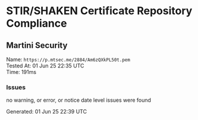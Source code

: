 # STIR/SHAKEN Certificate Repository Compliance

## Martini Security

Name: `https://p.mtsec.me/2884/Am6zQXkPL50t.pem`\
Tested At: 01 Jun 25 22:35 UTC\
Time: 191ms

### Issues

no warning, or error, or notice date level issues were found

Generated: 01 Jun 25 22:39 UTC